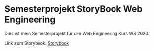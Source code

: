 # Semesterprojekt StoryBook Web Engineering

Dies ist mein Semesterprojekt für den Web Engineering Kurs WS 2020.

Link zum Storybook: [Storybook](https://inilarsion.github.io/storybookSemesterprojekt/storybook-static/)
